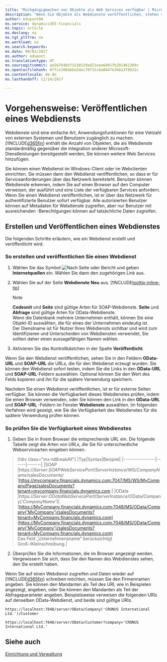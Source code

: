 ```yaml
---
title: "Rückgängigmachen von Objekte als Web Services verfügbar | Microsoft Docs"
description: "Wenn Sie Objekte als Webdienste veröffentlichen, stehen sie sofort auf dem Netzwerk zur Verfügung."
author: edupont04
ms.service: dynamics365-financials
ms.topic: article
ms.devlang: na
ms.tgt_pltfrm: na
ms.workload: na
ms.search.keywords: 
ms.date: 09/01/2017
ms.author: edupont
ms.translationtype: HT
ms.sourcegitcommit: aa56764b5f3210229ad21eae6891fb201462209c
ms.openlocfilehash: 0ffce108abbe24ec70f31c8a8447e3b6a379b32c
ms.contentlocale: de-de
ms.lasthandoff: 12/14/2017

---
```

# <a name="how-to-publish-a-web-service"></a>Vorgehensweise: Veröffentlichen eines Webdiensts
Webdienste sind eine einfache Art, Anwendungsfunktionen für eine Vielzahl von externen Systemen und Benutzern zugänglich zu machen. [!INCLUDE[d365fin](includes/d365fin_md.md)] enthält die Anzahl von Objekten, die als Webdienste standardmäßig gegenüber die Integration anderer Microsoft-Dienstleistungen bereitgestellt werden, Sie können weitere Web Services hinzufügen.  

Sie können einen Webdienst im Windows-Client oder im Webclienten einrichten. Sie müssen dann den Webdienst veröffentlichen, so dass er für Serviceanforderungen über das Netzwerk bereitsteht. Benutzer können Webdienste erkennen, indem Sie auf einen Browser auf den Computer verweisen, der ausführt und eine Liste der verfügbaren Services anfordern. Wenn Sie einen Webdienst veröffentlichen, ist er über das Netzwerk für authentifizierte Benutzer sofort verfügbar. Alle autorisierten Benutzer können auf Metadaten für Webdienste zugreifen, aber nur Benutzer mit ausreichenden -Berechtigungen können auf tatsächliche Daten zugreifen.

## <a name="creating-and-publishing-a-web-service"></a>Erstellen und Veröffentlichen eines Webdienstes  
Die folgenden Schritte erläutern, wie ein Webdienst erstellt und veröffentlicht wird.  

### <a name="to-create-and-publish-a-web-service"></a>So erstellen und veröffentlichen Sie einen Webdienst  

1.  Wählen Sie das Symbol ![Nach Seite oder Bericht](media/ui-search/search_small.png "Nach Seite oder Bericht suche") und geben **Internetquellen** ein. Wählen Sie dann den zugehörigen Link aus.  
2.  Wählen Sie auf der Seite **Webdienste** **Neu** aus. [!INCLUDE[tooltip-inline-tip](includes/tooltip-inline-tip_md.md)]  

    > [!NOTE]  
    >  **Codeunit** und **Seite** sind gültige Arten für SOAP-Webdienste. **Seite** und **Abfrage** sind gültige Arten für OData-Webdienste.  
    Wenn die Datenbank mehrere Unternehmen enthält, können Sie eine Objekt-ID auswählen, die für eines der Unternehmen eindeutig ist.  
    Der Dienstname ist für Nutzer Ihres Webdiensts sichtbar und wird zum Identifizieren und Unterscheiden von Webdiensten verwendet, Sie sollten daher einen aussagefähigen Namen wählen.

3.  Aktivieren Sie das Kontrollkästchen in der Spalte **Veröffentlicht**.  

Wenn Sie den Webdienst veröffentlichen, sehen Sie in den Feldern **OData-URL** und **SOAP-URL** die URLs, die für den Webdienst erzeugt wurden. Sie können den Webdienst sofort testen, indem Sie die Links in den **OData-URL** und **SOAP-URL**-Feldern auswählen. Optional können Sie den Wert des Felds kopieren und ihn für die spätere Verwendung speichern.  

Nachdem Sie einen Webdienst veröffentlichen, ist er für externe Seiten verfügbar. Sie können die Verfügbarkeit dieses Webdienstes prüfen, indem Sie einen Browser verwenden, oder Sie können den Link in den **OData-URL** und **SOAP-URL** -Feldern im Fenster **Webdienste** auswählen. Im folgenden Verfahren wird gezeigt, wie Sie die Verfügbarkeit des Webdienstes für die spätere Verwendung prüfen können.  

### <a name="to-verify-the-availability-of-a-web-service"></a>So prüfen Sie die Verfügbarkeit eines Webdienstes  

1.  Geben Sie in Ihrem Browser die entsprechende URL ein. Die folgende Tabelle zeigt die Arten von URLs, die Sie für unterschiedliche Webservicearten eingeben können.  
> [!div class="mx-tdBreakAll"]
> |Typ|Syntax|Beispiel|
> |----------------|------|-------|
> |SOAP |https://*Server*:*SOAPWebServicePort*/*ServerInstance*/WS/*CompanyName*/salesDocuments/ |https://mycompany.financials.dynamics.com:7047/MS/WS/MyCompany/Page/salesDocuments?tenant=mycompany.financials.dynamics.com |
> |OData |https://*Server*:*ODataWebServicePort*/*ServerInstance*/OData/Company('*CompanyName*')|[https://MyCompany.financials.dynamics.com:7048/MS/OData/Company('MyCompany')/salesDocuments?tenant=MyCompany.financials.dynamics.com](https://MyCompany.financials.dynamics.com:7048/MS/OData/Company('MyCompany')/salesDocuments?tenant=MyCompany.financials.dynamics.com) <br />    Das Feld „Unternehmensname“ berücksichtigt Groß-/Kleinschreibung.|

2.  Überprüfen Sie die Informationen, die im Browser angezeigt werden. Vergewissern Sie sich, dass Sie den Namen des Webdienstes sehen, den Sie erstellt haben.  

Wenn Sie auf einen Webdienst zugreifen und Daten wieder auf [!INCLUDE[d365fin](includes/d365fin_md.md)] schreiben möchten, müssen Sie den Firmennamen angeben. Sie können den Mandanten als Teil des URI, wie in Beispielen angezeigt, angeben, oder Sie können den Mandanten als Teil der Abfrageparameter angeben. Beispielsweise verweisen die folgenden URIs auf denselben OData-Webdienst, und beide sind gültige URIs.  

```  
https://localhost:7048/server/OData/Company('CRONUS International Ltd.')/Customer  
```  

```  
https://localhost:7048/server/OData/Customer?company='CRONUS International Ltd.'  
```  

## <a name="see-also"></a>Siehe auch  
[Einrichtung und Verwaltung](admin-setup-and-administration.md)  

